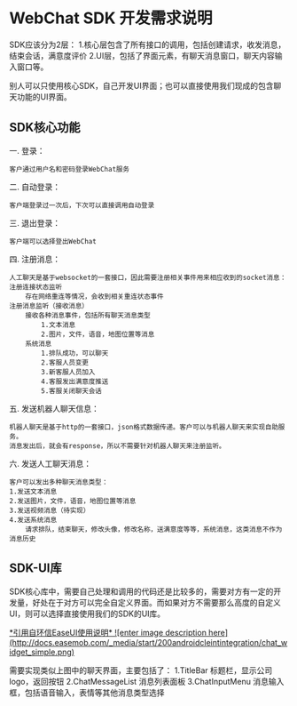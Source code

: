 

# WebChat SDK 开发需求说明 #

SDK应该分为2层： 1.核心层包含了所有接口的调用，包括创建请求，收发消息，结束会话，满意度评价 2.UI层，包括了界面元素，有聊天消息窗口，聊天内容输入窗口等。

别人可以只使用核心SDK，自己开发UI界面；也可以直接使用我们现成的包含聊天功能的UI界面。

## SDK核心功能 ##

一. 登录：

    客户通过用户名和密码登录WebChat服务

二. 自动登录：

    客户端登录过一次后，下次可以直接调用自动登录

三. 退出登录：

    客户端可以选择登出WebChat

四. 注册消息：

    人工聊天是基于websocket的一套接口，因此需要注册相关事件用来相应收到的socket消息：
    注册连接状态监听
	    存在网络重连等情况，会收到相关重连状态事件
    注册消息监听（接收消息）
		接收各种消息事件，包括所有聊天消息类型
			1.文本消息
			2.图片，文件，语音，地图位置等消息
		系统消息
			1.排队成功，可以聊天
			2.客服人员变更
			3.新客服人员加入
			4.客服发出满意度推送
			5.客服关闭聊天会话

五. 发送机器人聊天信息：

    机器人聊天是基于http的一套接口，json格式数据传递。客户可以与机器人聊天来实现自助服务。
    消息发出后，就会有response，所以不需要针对机器人聊天来注册监听。

六. 发送人工聊天消息：

    客户可以发出多种聊天消息类型：
    1.发送文本消息
    2.发送图片，文件，语音，地图位置等消息
    3.发送视频消息（待实现）
    4.发送系统消息
	    请求排队，结束聊天，修改头像，修改名称，送满意度等等，系统消息，这类消息不作为消息历史


## SDK-UI库 ##

SDK核心库中，需要自己处理和调用的代码还是比较多的，需要对方有一定的开发量，好处在于对方可以完全自定义界面。而如果对方不需要那么高度的自定义UI，则可以选择直接使用我们的SDK的UI库。

<a href="http://docs.easemob.com/im/200androidclientintegration/135easeuiuseguide" target="_blank">
*引用自环信EaseUI使用说明*
![enter image description here](http://docs.easemob.com/_media/start/200androidcleintintegration/chat_widget_simple.png)
</a>

需要实现类似上图中的聊天界面，主要包括了：
1.TitleBar 标题栏，显示公司logo，返回按钮
2.ChatMessageList 消息列表面板
3.ChatInputMenu 消息输入框，包括语音输入，表情等其他消息类型选择
